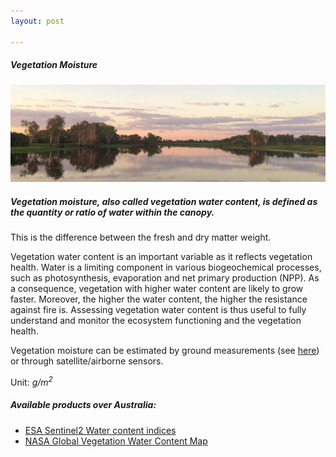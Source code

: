 ```yaml
---
layout: post

---
```


<div class="container">
    <div class="row">
        <div class="col-12 mt-60">
            <h5 class="common-title">Vegetation Moisture</h5>
        </div>
        <div class="col-xs-12 col-sm-12 col-ms-9 col-lg-9 col-xl-9 col-xxl-9">
            <div class="common-image pb-5">
                <img src="/assets/img/australia/big/default.jpg" class="img-fluid" alt="">
            </div>
            <div>
                <h5 class="font-weight-bold">Vegetation moisture, also called vegetation water content, is defined as the quantity or ratio of water within the canopy.</h5>
                <div class="pt-4">
                    <p>This is the difference between the fresh and dry matter weight.</p>
                    <p>Vegetation water content is an important variable as it reflects vegetation health. Water is a limiting component in various biogeochemical processes, such as photosynthesis, evaporation and net primary production (NPP). As a consequence, vegetation with higher water content are likely to grow faster. Moreover, the higher the water content, the higher the resistance against fire is. Assessing vegetation water content is thus useful to fully understand and monitor the ecosystem functioning and the vegetation health.</p>
                    <p>Vegetation moisture can be estimated by ground measurements (see <a href="http://livingearth-online.stackstaging.com/wp/data/ground-measurements/technics/vegetation-moisture-ground-measurements/" target="_blank">here</a>) or through satellite/airborne sensors.</p>
                    <p>Unit: <i>g/m<sup>2</sup></i></p>
                </div>
            </div>
            <div class="py-5">
                <h5 class="font-weight-bold mb-4">Available products over Australia:</h5>
                <ul class="list-title">
                    <li class="list-item"><a href="http://livingearth-online.stackstaging.com/wp/data/remote-sensing-algorithms/vegetation-moisture-remote-sensing-algorithms/esa-sentinel-2-water-content-indices/">ESA Sentinel2 Water content indices</a></li>
                    <li class="list-item"><a href="http://livingearth-online.stackstaging.com/wp/data/remote-sensing-algorithms/vegetation-moisture-remote-sensing-algorithms/nasa-global-vegetation-water-content-map/">NASA Global Vegetation Water Content Map</a></li>
                </ul>
            </div>
        </div>
    </div>
</div>
